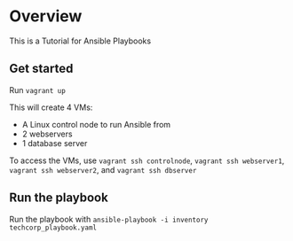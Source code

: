 # Overview
This is a Tutorial for Ansible Playbooks


## Get started

Run `vagrant up`

This will create 4 VMs:

- A Linux control node to run Ansible from
- 2 webservers
- 1 database server

To access the VMs, use `vagrant ssh controlnode`, `vagrant ssh webserver1`, `vagrant ssh webserver2`, and `vagrant ssh dbserver`

## Run the playbook

Run the playbook with `ansible-playbook -i inventory techcorp_playbook.yaml`

